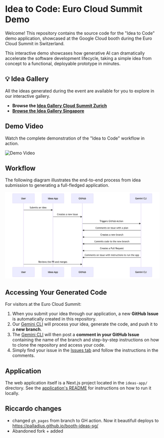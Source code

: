 # Idea to Code: Euro Cloud Summit Demo

Welcome! This repository contains the source code for the "Idea to Code" demo application, showcased at the Google Cloud booth during the Euro Cloud Summit in Switzerland.

This interactive demo showcases how generative AI can dramatically accelerate the software development lifecycle, taking a simple idea from concept to a functional, deployable prototype in minutes.

## 💡 Idea Gallery

All the ideas generated during the event are available for you to explore in our interactive gallery.

* **Browse the [Idea Gallery Cloud Summit Zurich](https://palladius.github.io/booth-ideas-sg/)**
* **[Browse the Idea Gallery Singapore](https://pauldatta.github.io/booth-ideas-sg/)**

## Demo Video

Watch the complete demonstration of the "Idea to Code" workflow in action.

![Demo Video](media/demo.gif)

## Workflow

The following diagram illustrates the end-to-end process from idea submission to generating a full-fledged application.

![Idea to Code Workflow](media/idea-to-code-workflow.png)

## Accessing Your Generated Code

For visitors at the Euro Cloud Summit:

1.  When you submit your idea through our application, a new **GitHub Issue** is automatically created in this repository.
2.  Our [Gemini CLI](https://github.com/google-github-actions/run-gemini-cli) will process your idea, generate the code, and push it to a **new branch**.
3.  The [Gemini CLI](https://github.com/google-github-actions/run-gemini-cli) will then post a **comment in your GitHub Issue** containing the name of the branch and step-by-step instructions on how to clone the repository and access your code.
4.  Simply find your issue in the [Issues tab](https://github.com/pauldatta/booth-ideas-sg/issues) and follow the instructions in the comments.

## Application

The web application itself is a Next.js project located in the `ideas-app/` directory. See the [application's README](ideas-app/README.md) for instructions on how to run it locally.

## Riccardo changes

* changed `gh_pages` from branch to GH action. Now it beautifull deploys to https://palladius.github.io/booth-ideas-sg/
* Abandoned fork + added
